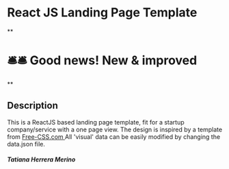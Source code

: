 # React JS Landing Page Template

\*\*

# 🛎️🛎️ Good news! New & improved

\*\*

## Description

This is a ReactJS based landing page template, fit for a startup company/service with a one page view. The design is inspired by a template from <a href="https://www.free-css.com/assets/files/free-css-templates/preview/page234/interact/">Free-CSS.com </a>
All 'visual' data can be easily modified by changing the data.json file.

##### Tatiana Herrera Merino
